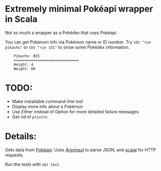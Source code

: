 # Extremely minimal Pokéapi wrapper in Scala

Not so much a wrapper as a Pokédex that uses Pokéapi.

You can get Pokémon info via Pokémon name or ID number. Try `sbt "run pikachu"` or `sbt "run 151"` to show some Pokédex information.

```
    Pikachu: #25
    ==============================
    Height: 4
    Weight: 60
```

# TODO:
* Make installable command-line tool
* Display more info about a Pokémon
* Use Either instead of Option for more detailed failure messages
* Get rid of `println`

# Details:
Gets data from [Pokéapi](https://pokeapi.co/). Uses [Argonaut](http://argonaut.io/) to parse JSON, and [scalaj](https://github.com/scalaj/scalaj-http) for HTTP requests.

Run the tests with `sbt test`
